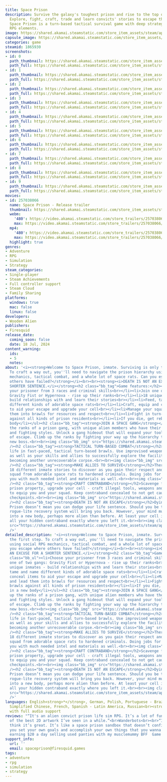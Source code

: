 ```yaml
---
title: Space Prison
description: Survive the galaxy's toughest prison and rise to the top of a space gang!
  Explore, fight, craft, trade and learn convicts' stories to escape the facility.
  Space Prison is a turn-based tactical survival game with deep strategy and social
  RPG elements.
image: https://shared.akamai.steamstatic.com/store_item_assets/steam/apps/1865930/header.jpg?t=1732892252
capsule_image: https://shared.akamai.steamstatic.com/store_item_assets/steam/apps/1865930/c7be9b956addf038472b6737a34d2d6be847fcbc/capsule_231x87.jpg?t=1732892252
categories: game
steamid: 1865930
screenshots:
- id: 0
  path_thumbnail: https://shared.akamai.steamstatic.com/store_item_assets/steam/apps/1865930/ss_28ec87d52f1f2c1b716fbaf8671868198d792223.600x338.jpg?t=1732892252
  path_full: https://shared.akamai.steamstatic.com/store_item_assets/steam/apps/1865930/ss_28ec87d52f1f2c1b716fbaf8671868198d792223.1920x1080.jpg?t=1732892252
- id: 1
  path_thumbnail: https://shared.akamai.steamstatic.com/store_item_assets/steam/apps/1865930/ss_b5456b8165b0df5f02a3b83b29059ae6772def0d.600x338.jpg?t=1732892252
  path_full: https://shared.akamai.steamstatic.com/store_item_assets/steam/apps/1865930/ss_b5456b8165b0df5f02a3b83b29059ae6772def0d.1920x1080.jpg?t=1732892252
- id: 2
  path_thumbnail: https://shared.akamai.steamstatic.com/store_item_assets/steam/apps/1865930/ss_96ddbba67db28387d4e81f91ff2ade5d6771dc15.600x338.jpg?t=1732892252
  path_full: https://shared.akamai.steamstatic.com/store_item_assets/steam/apps/1865930/ss_96ddbba67db28387d4e81f91ff2ade5d6771dc15.1920x1080.jpg?t=1732892252
- id: 3
  path_thumbnail: https://shared.akamai.steamstatic.com/store_item_assets/steam/apps/1865930/ss_1d808c709e06498a601bb076420ae3698f497f01.600x338.jpg?t=1732892252
  path_full: https://shared.akamai.steamstatic.com/store_item_assets/steam/apps/1865930/ss_1d808c709e06498a601bb076420ae3698f497f01.1920x1080.jpg?t=1732892252
- id: 4
  path_thumbnail: https://shared.akamai.steamstatic.com/store_item_assets/steam/apps/1865930/ss_cf912f133b6aadf863831ac6c88d7b7a5ccac07b.600x338.jpg?t=1732892252
  path_full: https://shared.akamai.steamstatic.com/store_item_assets/steam/apps/1865930/ss_cf912f133b6aadf863831ac6c88d7b7a5ccac07b.1920x1080.jpg?t=1732892252
- id: 5
  path_thumbnail: https://shared.akamai.steamstatic.com/store_item_assets/steam/apps/1865930/ss_28a903921b0a6ed814932be84b7e8bf3d05d0207.600x338.jpg?t=1732892252
  path_full: https://shared.akamai.steamstatic.com/store_item_assets/steam/apps/1865930/ss_28a903921b0a6ed814932be84b7e8bf3d05d0207.1920x1080.jpg?t=1732892252
- id: 6
  path_thumbnail: https://shared.akamai.steamstatic.com/store_item_assets/steam/apps/1865930/ss_443889f80d60a222bd0bca68aaeadd5d156a128d.600x338.jpg?t=1732892252
  path_full: https://shared.akamai.steamstatic.com/store_item_assets/steam/apps/1865930/ss_443889f80d60a222bd0bca68aaeadd5d156a128d.1920x1080.jpg?t=1732892252
- id: 7
  path_thumbnail: https://shared.akamai.steamstatic.com/store_item_assets/steam/apps/1865930/ss_2d735ea6587d41e05ea4ca6c746f2c891ceea545.600x338.jpg?t=1732892252
  path_full: https://shared.akamai.steamstatic.com/store_item_assets/steam/apps/1865930/ss_2d735ea6587d41e05ea4ca6c746f2c891ceea545.1920x1080.jpg?t=1732892252
- id: 8
  path_thumbnail: https://shared.akamai.steamstatic.com/store_item_assets/steam/apps/1865930/ss_8eba4d0aacc8afa89d0998cde13338d38fcf8efe.600x338.jpg?t=1732892252
  path_full: https://shared.akamai.steamstatic.com/store_item_assets/steam/apps/1865930/ss_8eba4d0aacc8afa89d0998cde13338d38fcf8efe.1920x1080.jpg?t=1732892252
- id: 9
  path_thumbnail: https://shared.akamai.steamstatic.com/store_item_assets/steam/apps/1865930/ss_0269b6b61a71eee581fc56a53ebded7f29f3489e.600x338.jpg?t=1732892252
  path_full: https://shared.akamai.steamstatic.com/store_item_assets/steam/apps/1865930/ss_0269b6b61a71eee581fc56a53ebded7f29f3489e.1920x1080.jpg?t=1732892252
movies:
- id: 257038066
  name: Space Prison - Release trailer
  thumbnail: https://shared.akamai.steamstatic.com/store_item_assets/steam/apps/257038066/movie.293x165.jpg?t=1721325638
  webm:
    '480': https://video.akamai.steamstatic.com/store_trailers/257038066/movie480_vp9.webm?t=1721325638
    max: https://video.akamai.steamstatic.com/store_trailers/257038066/movie_max_vp9.webm?t=1721325638
  mp4:
    '480': https://video.akamai.steamstatic.com/store_trailers/257038066/movie480.mp4?t=1721325638
    max: https://video.akamai.steamstatic.com/store_trailers/257038066/movie_max.mp4?t=1721325638
  highlight: true
genres:
- Adventure
- RPG
- Simulation
- Strategy
steam_categories:
- Single-player
- Steam Achievements
- Full controller support
- Steam Cloud
- Family Sharing
platforms:
  windows: true
  mac: false
  linux: false
developers:
- Wooden Alien
publishers:
- Firesquid
release_date:
  coming_soon: false
  date: 18 Jul, 2024
content_warning:
  ids:
  - 5
  notes:
about: '<i><strong>Welcome to Space Prison, inmate. Surviving is only the first step.
  To craft a way out, you''ll need to navigate the prison hierarchy using social RPG
  mechanics, tactical combat, and a whole lot of space rats. Can you escape where
  others have failed?</strong></i><br><br><strong><i>DEATH IS NOT AN EXCUSE FOR A
  SHORTER SENTENCE.</i></strong><h2 class="bb_tag">Game features:</h2><ul class="bb_ul"><li>Choose
  your prisoner from 3 races and criminal skills<br></li><li>Join one of two gangs:
  Gravity Fist or Hypernova - rise up their ranks<br></li><li>18 unique inmates -
  build relationships with and learn their stories<br></li><li>Feed, tame and name
  different kinds of adorable space rats<br></li><li>Craft, equip and conceal items
  to aid your escape and upgrade your cell<br></li><li>Manage your squad and lead
  them into brawls for resources and respect<br></li><li>Fight in turn-based brawls
  against all kinds of prison residents<br></li><li>If you die, get reborn in a new
  body</li></ul><h2 class="bb_tag"><strong>JOIN A SPACE GANG</strong></h2>Rise up
  the ranks of a prison gang, with unique alien members who have their own stories
  and fighting styles. Unlock a gang hideout that will expand your tools and means
  of escape. Climb up the ranks by fighting your way up the hierarchy to become the
  new boss.<br><br><img class="bb_img" src="https://shared.akamai.steamstatic.com/store_item_assets/steam/apps/1865930/extras/Gang_GIF.gif?t=1732892252"
  /><h2 class="bb_tag"><strong>TACTICAL TURN-BASED COMBAT</strong></h2>Fight for your
  life in fast-paced, tactical turn-based brawls. Use improvised weapons and armour,
  as well as your skills and allies to successfully explore the facility and avoid
  becoming another unrecoverable corpse.<br><br><img class="bb_img" src="https://shared.akamai.steamstatic.com/store_item_assets/steam/apps/1865930/extras/Combat_GIF_V1.gif?t=1732892252"
  /><h2 class="bb_tag"><strong>MAKE ALLIES TO SURVIVE</strong></h2>There are up to
  18 different inmate stories to discover as you gain their respect and build up your
  squad from adorable space rats to hardened criminals. Doing jobs for them will provide
  you with much needed intel and materials as well.<br><br><img class="bb_img" src="https://shared.akamai.steamstatic.com/store_item_assets/steam/apps/1865930/extras/Social_GIF_V3.gif?t=1732892252"
  /><h2 class="bb_tag"><strong>CRAFT CONTRABAND</strong></h2>Scavenge for scrap, destroy
  prison property, upgrade your cell - craft illegal tools, weapons and materials
  to equip you and your squad. Keep contraband concealed to not get caught at security
  checkpoints.<br><br><img class="bb_img" src="https://shared.akamai.steamstatic.com/store_item_assets/steam/apps/1865930/extras/Crafting_GIF.gif?t=1732892252"
  /><h2 class="bb_tag"><strong>DEATH IS NOT AN ESCAPE</strong></h2>Dying in Space
  Prison doesn’t mean you can dodge your life sentence. Should you be taken out, the
  rogue-lite recovery system will bring you back. However, your mind must be transferred
  into a new body, perhaps more alien than before. At least your cell is the same,
  all your hidden contraband exactly where you left it.<br><br><img class="bb_img"
  src="https://shared.akamai.steamstatic.com/store_item_assets/steam/apps/1865930/extras/Character_GIF_V2.gif?t=1732892252"
  />'
detailed_description: '<i><strong>Welcome to Space Prison, inmate. Surviving is only
  the first step. To craft a way out, you''ll need to navigate the prison hierarchy
  using social RPG mechanics, tactical combat, and a whole lot of space rats. Can
  you escape where others have failed?</strong></i><br><br><strong><i>DEATH IS NOT
  AN EXCUSE FOR A SHORTER SENTENCE.</i></strong><h2 class="bb_tag">Game features:</h2><ul
  class="bb_ul"><li>Choose your prisoner from 3 races and criminal skills<br></li><li>Join
  one of two gangs: Gravity Fist or Hypernova - rise up their ranks<br></li><li>18
  unique inmates - build relationships with and learn their stories<br></li><li>Feed,
  tame and name different kinds of adorable space rats<br></li><li>Craft, equip and
  conceal items to aid your escape and upgrade your cell<br></li><li>Manage your squad
  and lead them into brawls for resources and respect<br></li><li>Fight in turn-based
  brawls against all kinds of prison residents<br></li><li>If you die, get reborn
  in a new body</li></ul><h2 class="bb_tag"><strong>JOIN A SPACE GANG</strong></h2>Rise
  up the ranks of a prison gang, with unique alien members who have their own stories
  and fighting styles. Unlock a gang hideout that will expand your tools and means
  of escape. Climb up the ranks by fighting your way up the hierarchy to become the
  new boss.<br><br><img class="bb_img" src="https://shared.akamai.steamstatic.com/store_item_assets/steam/apps/1865930/extras/Gang_GIF.gif?t=1732892252"
  /><h2 class="bb_tag"><strong>TACTICAL TURN-BASED COMBAT</strong></h2>Fight for your
  life in fast-paced, tactical turn-based brawls. Use improvised weapons and armour,
  as well as your skills and allies to successfully explore the facility and avoid
  becoming another unrecoverable corpse.<br><br><img class="bb_img" src="https://shared.akamai.steamstatic.com/store_item_assets/steam/apps/1865930/extras/Combat_GIF_V1.gif?t=1732892252"
  /><h2 class="bb_tag"><strong>MAKE ALLIES TO SURVIVE</strong></h2>There are up to
  18 different inmate stories to discover as you gain their respect and build up your
  squad from adorable space rats to hardened criminals. Doing jobs for them will provide
  you with much needed intel and materials as well.<br><br><img class="bb_img" src="https://shared.akamai.steamstatic.com/store_item_assets/steam/apps/1865930/extras/Social_GIF_V3.gif?t=1732892252"
  /><h2 class="bb_tag"><strong>CRAFT CONTRABAND</strong></h2>Scavenge for scrap, destroy
  prison property, upgrade your cell - craft illegal tools, weapons and materials
  to equip you and your squad. Keep contraband concealed to not get caught at security
  checkpoints.<br><br><img class="bb_img" src="https://shared.akamai.steamstatic.com/store_item_assets/steam/apps/1865930/extras/Crafting_GIF.gif?t=1732892252"
  /><h2 class="bb_tag"><strong>DEATH IS NOT AN ESCAPE</strong></h2>Dying in Space
  Prison doesn’t mean you can dodge your life sentence. Should you be taken out, the
  rogue-lite recovery system will bring you back. However, your mind must be transferred
  into a new body, perhaps more alien than before. At least your cell is the same,
  all your hidden contraband exactly where you left it.<br><br><img class="bb_img"
  src="https://shared.akamai.steamstatic.com/store_item_assets/steam/apps/1865930/extras/Character_GIF_V2.gif?t=1732892252"
  />'
languages: English<strong>*</strong>, German, Polish, Portuguese - Brazil, Ukrainian,
  Simplified Chinese, French, Spanish - Latin America, Russian<br><strong>*</strong>languages
  with full audio support
reviews: "“It's an alien convict prison life sim RPG. It’s a lot of fun. It has some
  of the best 2D artwork I’ve seen in a while.”<br>Wanderbots<br><br>“I like it. I
  think it’s great. It’s like a space prison sandbox that doesn’t confine you. (...)
  you set your own goals and accomplish your own things that you wanna do.”<br>Splattercatgaming<br><br>“I'm
  earning $20 a day selling used panties with my musclemummy BFF  Game of the Year.”<br>lbthegreat<br>"
support_info:
  url: ''
  email: spaceprison@firesquid.games
tags:
- adventure
- rpg
- simulation
- strategy
---
```


